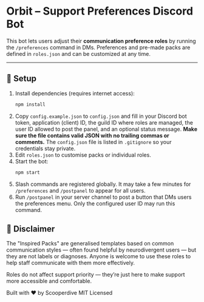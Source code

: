 # Orbit – Support Preferences Discord Bot

This bot lets users adjust their **communication preference roles** by running the `/preferences` command in DMs. Preferences and pre-made packs are defined in `roles.json` and can be customized at any time.

---

## 🚀 Setup

1. Install dependencies (requires internet access):
   ```bash
   npm install
   ```
2. Copy `config.example.json` to `config.json` and fill in your Discord bot token, application (client) ID, the guild ID where roles are managed, the user ID allowed to post the panel, and an optional status message. **Make sure the file contains valid JSON with no trailing commas or comments.** The `config.json` file is listed in `.gitignore` so your credentials stay private.
3. Edit `roles.json` to customise packs or individual roles.
4. Start the bot:
   ```bash
   npm start
   ```
5. Slash commands are registered globally. It may take a few minutes for `/preferences` and `/postpanel` to appear for all users.
6. Run `/postpanel` in your server channel to post a button that DMs users the preferences menu. Only the configured user ID may run this command.

## 📘 Disclaimer

The "Inspired Packs" are generalised templates based on common communication styles — often found helpful by neurodivergent users — but they are not labels or diagnoses. Anyone is welcome to use these roles to help staff communicate with them more effectively.

Roles do not affect support priority — they’re just here to make support more accessible and comfortable.


Built with ❤️ by Scooperdive
MIT Licensed
